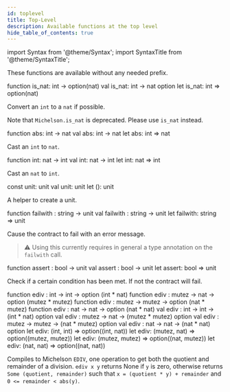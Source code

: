 ```yaml
---
id: toplevel
title: Top-Level
description: Available functions at the top level
hide_table_of_contents: true
---
```


import Syntax from '@theme/Syntax';
import SyntaxTitle from '@theme/SyntaxTitle';

These functions are available without any needed prefix.

<SyntaxTitle syntax="pascaligo">
function is_nat: int -> option(nat)
</SyntaxTitle>
<SyntaxTitle syntax="cameligo">
val is_nat: int -> nat option
</SyntaxTitle>
<SyntaxTitle syntax="reasonligo">
let is_nat: int => option(nat)
</SyntaxTitle>

Convert an `int` to a `nat` if possible.

Note that `Michelson.is_nat` is deprecated. Please use `is_nat` instead.

<SyntaxTitle syntax="pascaligo">
function abs: int -> nat
</SyntaxTitle>
<SyntaxTitle syntax="cameligo">
val abs: int -> nat
</SyntaxTitle>
<SyntaxTitle syntax="reasonligo">
let abs: int => nat
</SyntaxTitle>

Cast an `int` to `nat`.

<SyntaxTitle syntax="pascaligo">
function int: nat -> int
</SyntaxTitle>
<SyntaxTitle syntax="cameligo">
val int: nat -> int
</SyntaxTitle>
<SyntaxTitle syntax="reasonligo">
let int: nat => int
</SyntaxTitle>

Cast an `nat` to `int`.

<SyntaxTitle syntax="pascaligo">
const unit: unit
</SyntaxTitle>
<SyntaxTitle syntax="cameligo">
val unit: unit
</SyntaxTitle>
<SyntaxTitle syntax="reasonligo">
let (): unit
</SyntaxTitle>

A helper to create a unit.

<SyntaxTitle syntax="pascaligo">
function failwith : string -> unit
</SyntaxTitle>
<SyntaxTitle syntax="cameligo">
val failwith : string -> unit
</SyntaxTitle>
<SyntaxTitle syntax="reasonligo">
let failwith: string => unit
</SyntaxTitle>

Cause the contract to fail with an error message.

> ⚠ Using this currently requires in general a type annotation on the
> `failwith` call.

<SyntaxTitle syntax="pascaligo">
function assert : bool -> unit
</SyntaxTitle>
<SyntaxTitle syntax="cameligo">
val assert : bool -> unit
</SyntaxTitle>
<SyntaxTitle syntax="reasonligo">
let assert: bool => unit
</SyntaxTitle>

Check if a certain condition has been met. If not the contract will fail.

<SyntaxTitle syntax="pascaligo">
function ediv : int -> int -> option (int * nat)
</SyntaxTitle>
<SyntaxTitle syntax="pascaligo">
function ediv : mutez -> nat -> option (mutez * mutez)
</SyntaxTitle>
<SyntaxTitle syntax="pascaligo">
function ediv : mutez -> mutez -> option (nat * mutez)
</SyntaxTitle>
<SyntaxTitle syntax="pascaligo">
function ediv : nat -> nat -> option (nat * nat)
</SyntaxTitle>

<SyntaxTitle syntax="cameligo">
val ediv : int -> int -> (int * nat) option
</SyntaxTitle>
<SyntaxTitle syntax="cameligo">
val ediv : mutez -> nat -> (mutez * mutez) option 
</SyntaxTitle>
<SyntaxTitle syntax="cameligo">
val ediv : mutez -> mutez -> (nat * mutez) option
</SyntaxTitle>
<SyntaxTitle syntax="cameligo">
val ediv : nat -> nat -> (nat * nat) option
</SyntaxTitle>

<SyntaxTitle syntax="reasonligo">
let ediv: (int, int) => option((int, nat))
</SyntaxTitle>
<SyntaxTitle syntax="reasonligo">
let ediv: (mutez, nat) => option((mutez, mutez))
</SyntaxTitle>
<SyntaxTitle syntax="reasonligo">
let ediv: (mutez, mutez) => option((nat, mutez))
</SyntaxTitle>
<SyntaxTitle syntax="reasonligo">
let ediv: (nat, nat) => option((nat, nat))
</SyntaxTitle>

Compiles to Michelson `EDIV`, one operation to get both the quotient and remainder of a division. `ediv x y` returns None if `y` is zero, otherwise returns `Some (quotient, remainder)` such that `x = (quotient * y) + remainder` and `0 <= remainder < abs(y)`.
